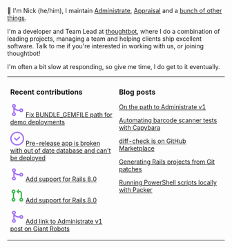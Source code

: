 👋 I'm Nick (he/him), I maintain [Administrate][1], [Appraisal][2] and a [bunch
of other things][3].

I'm a developer and Team Lead at [thoughtbot][4], where I do a combination of
leading projects, managing a team and helping clients ship excellent software.
Talk to me if you're interested in working with us, or joining thoughtbot!

I'm often a bit slow at responding, so give me time, I do get to it eventually.

<table><tr><td valign="top" width="50%">

### Recent contributions

<!-- contributions starts -->
![](icons/pull_request_merged.svg) [Fix BUNDLE_GEMFILE path for demo deployments](https://github.com/thoughtbot/administrate/pull/2728)

![](icons/issue_closed.svg) [Pre-release app is broken with out of date database and can't be deployed](https://github.com/thoughtbot/administrate/issues/2715)

![](icons/pull_request_merged.svg) [Add support for Rails 8.0](https://github.com/thoughtbot/administrate/pull/2705)

![](icons/pull_request_open.svg) [Add support for Rails 8.0](https://github.com/thoughtbot/suspenders/pull/1239)

![](icons/pull_request_merged.svg) [Add link to Administrate v1 post on Giant Robots](https://github.com/nickcharlton/site/pull/123)

<!-- contributions ends -->
</td><td valign="top" width="50%">

### Blog posts

<!-- blog starts -->
[On the path to Administrate v1](https://nickcharlton.net/posts/path-to-administate-v1.html)

[Automating barcode scanner tests with Capybara](https://nickcharlton.net/posts/automating-barcode-scanner-tests-with-capybara.html)

[diff-check is on GitHub Marketplace](https://nickcharlton.net/posts/diff-check-is-on-github-marketplace.html)

[Generating Rails projects from Git patches](https://nickcharlton.net/posts/rails-projects-from-git-patches.html)

[Running PowerShell scripts locally with Packer](https://nickcharlton.net/posts/running-powershell-scripts-locally-with-packer.html)

<!-- blog ends -->
</td></tr></table>

[1]: https://github.com/thoughtbot/administrate
[2]: https://github.com/thoughtbot/appraisal
[3]: https://github.com/nickcharlton?tab=repositories
[4]: https://thoughtbot.com
